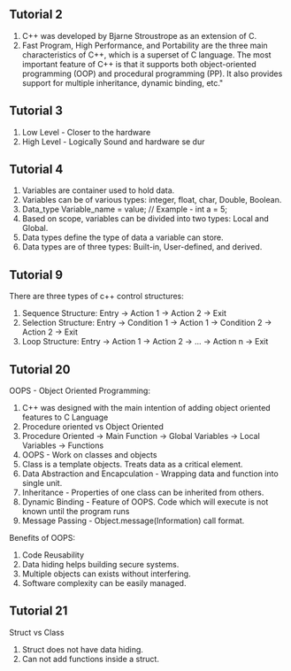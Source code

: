 ## Tutorial 2
1. C++ was developed by Bjarne Stroustrope as an extension of C.
2. Fast Program, High Performance, and Portability are the three main characteristics of C++, which is a superset of C language. The most important feature of C++ is that it supports both object-oriented programming (OOP) and procedural programming (PP). It also provides support for multiple inheritance, dynamic binding, etc."

## Tutorial 3
1. Low Level - Closer to the hardware
2. High Level - Logically Sound and hardware se dur

## Tutorial 4
1. Variables are container used to hold data.
2. Variables can be of various types: integer, float, char, Double, Boolean.
3. Data_type Variable_name = value; // Example - int a = 5;
4. Based on scope, variables can be divided into two types:
Local and Global.
5. Data types define the type of data a variable can store.
6. Data types are of three types: Built-in, User-defined, and derived.

## Tutorial 9
There are three types of c++ control structures:
1. Sequence Structure: Entry -> Action 1 -> Action 2 -> Exit
2. Selection Structure: Entry -> Condition 1 -> Action 1 -> Condition 2 -> Action 2 -> Exit
3. Loop Structure: Entry -> Action 1 -> Action 2 -> ... -> Action n -> Exit

## Tutorial 20
OOPS - Object Oriented Programming:
1. C++ was designed with the main intention of adding object oriented features to C Language
2. Procedure oriented vs Object Oriented
3. Procedure Oriented -> Main Function -> Global Variables -> Local Variables -> Functions
4. OOPS - Work on classes and objects
5. Class is a template objects. Treats data as a critical element.
6. Data Abstraction and Encapculation - Wrapping data and function into single unit.
7. Inheritance - Properties of one class can be inherited from others.
8. Dynamic Binding - Feature of OOPS. Code which will execute is not known until the program runs
9. Message Passing - Object.message(Information) call format.

Benefits of OOPS:
1. Code Reusability
2. Data hiding helps building secure systems.
3. Multiple objects can exists without interfering.
4. Software complexity can be easily managed.

## Tutorial 21
Struct vs Class
1. Struct does not have data hiding.
2. Can not add functions inside a struct.